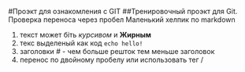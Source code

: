 #Проэкт для ознакомления с GIT
##Тренировочный проэкт для Git.
  Проверка переноса  через пробел
Маленький хелпик по markdown

1. текст может біть _курсивом_ и **Жирным**
2. текс выделеный как код  ```echo hello!```
3.  заголовки *#* - чем больше решток тем меньше заголовок
3. перенос по двойному пробелу   или использовать тег /<br/> <br>
